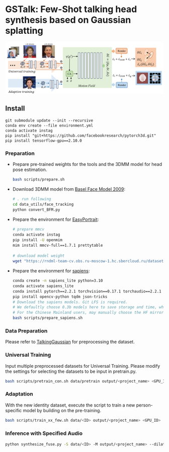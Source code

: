 # GSTalk: Few-Shot talking head synthesis based on Gaussian splatting

<img src="./assets/main.png" alt="image" style="zoom:85%;" />

## Install
```
git submodule update --init --recursive
conda env create --file environment.yml
conda activate instag
pip install "git+https://github.com/facebookresearch/pytorch3d.git"
pip install tensorflow-gpu==2.10.0
```

### Preparation
- Prepare pre-trained weights for the tools and the 3DMM model for head pose estimation.

  ```bash
  bash scripts/prepare.sh
  ```

- Download 3DMM model from [Basel Face Model 2009](https://faces.dmi.unibas.ch/bfm/main.php?nav=1-1-0&id=details):

  ```bash
  # . run following
  cd data_utils/face_tracking
  python convert_BFM.py
  ```

- Prepare the environment for [EasyPortrait](https://github.com/hukenovs/easyportrait):

  ```bash
  # prepare mmcv
  conda activate instag
  pip install -U openmim
  mim install mmcv-full==1.7.1 prettytable
  
  # download model weight
  wget "https://rndml-team-cv.obs.ru-moscow-1.hc.sbercloud.ru/datasets/easyportrait/experiments/models/fpn-fp-512.pth" -O data_utils/easyportrait/fpn-fp-512.pth
  ```

- Prepare the environment for [sapiens](https://github.com/facebookresearch/sapiens/blob/main/lite/README.md):

  ```bash
  conda create -n sapiens_lite python=3.10
  conda activate sapiens_lite
  conda install pytorch==2.2.1 torchvision==0.17.1 torchaudio==2.2.1 pytorch-cuda=12.1 -c pytorch -c nvidia
  pip install opencv-python tqdm json-tricks
  # Download the sapiens models. Git LFS is required. 
  # We defaultly choose 0.3b models here to save storage and time, while 2b is better.
  # For the Chinese Mainland users, may manually choose the HF mirror in the script for acceleration.
  bash scripts/prepare_sapiens.sh
  ```

### Data Preparation
Please refer to [TalkingGaussian](https://github.com/Fictionarry/TalkingGaussian/blob/main/README.md) for preprocessing the dataset.

### Universal Training
Input multiple preprocessed datasets for Universal Training. Please modify the settings for selecting the datasets to be input in pretrain.py.
```bash
bash scripts/pretrain_con.sh data/pretrain output/<project_name> <GPU_ID>
```

### Adaptation

With the new identity dataset, execute the script to train a new person-specific model by building on the pre-training.

```bash
bash scripts/train_xx_few.sh data/<ID> output/<project_name> <GPU_ID>
```

### Inference with Specified Audio
```bash
python synthesize_fuse.py -S data/<ID> -M output/<project_name> --dilate --use_train --audio <preprocessed_audio_feature>.npy --audio_extractor ave
```
